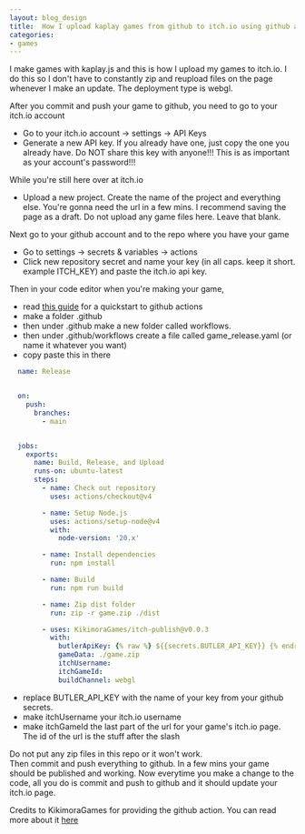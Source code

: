 ```yaml
---
layout: blog_design
title:  How I upload kaplay games from github to itch.io using github actions
categories:
- games
---
```


<!-- # How I upload kaplay games from github to itch.io using github actions -->

I make games with kaplay.js and this is how I upload my games to itch.io. I do this so I don't have to constantly zip and reupload files on the page whenever I make an update. The deployment type is webgl. 

After you commit and push your game to github, you need to go to your itch.io account <br>
- Go to your itch.io account -> settings -> API Keys 
- Generate a new API key. If you already have one, just copy the one you already have. 
Do NOT share this key with anyone!!! This is as important as your account's password!!!

While you're still here over at itch.io
- Upload a new project. Create the name of the project and everything else.
You're gonna need the url in a few mins. I recommend saving the page as a draft. Do not upload any game files here. Leave that blank.

Next go to your github account and to the repo where you have your game <br>
- Go to settings -> secrets & variables -> actions 
- Click new repository secret and name your key (in all caps. keep it short. example ITCH_KEY) and paste the itch.io api key.

Then in your code editor when you're making your game, 
-  read [this guide](https://docs.github.com/en/actions/get-started/quickstart) for a quickstart to github actions
- make a folder .github
- then under .github make a new folder called workflows. 
- then under .github/workflows create a file called game_release.yaml (or name it whatever you want)
- copy paste this in there


```yaml
  name: Release


  on:
    push:
      branches:
        - main


  jobs:
    exports:
      name: Build, Release, and Upload
      runs-on: ubuntu-latest
      steps:
        - name: Check out repository
          uses: actions/checkout@v4

        - name: Setup Node.js
          uses: actions/setup-node@v4
          with:
            node-version: '20.x'

        - name: Install dependencies
          run: npm install

        - name: Build
          run: npm run build

        - name: Zip dist folder
          run: zip -r game.zip ./dist

        - uses: KikimoraGames/itch-publish@v0.0.3
          with:
            butlerApiKey: {% raw %} ${{secrets.BUTLER_API_KEY}} {% endraw %}
            gameData: ./game.zip
            itchUsername: 
            itchGameId: 
            buildChannel: webgl
```


- replace BUTLER_API_KEY with the name of your key from your github secrets.
- make itchUsername your itch.io username
- make itchGameId the last part of the url for your game's itch.io page. The id of the url is the stuff after the slash

Do not put any zip files in this repo or it won't work. <br>
Then commit and push everything to github. In a few mins your game should be published and working. Now everytime you make a change to the code, all you do is commit and push to github and it should update your itch.io page. 


Credits to KikimoraGames for providing the github action.
You can read more about it [here](https://github.com/marketplace/actions/itch-io-publish)


